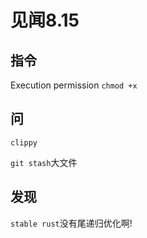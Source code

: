 # 见闻8.15

## 指令

Execution permission `chmod +x`

## 问

`clippy`

`git stash`大文件



## 发现

`stable rust`没有尾递归优化啊!



